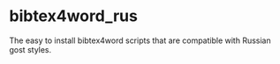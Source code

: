 # bibtex4word_rus
The easy to install bibtex4word scripts that are compatible with Russian gost styles.
